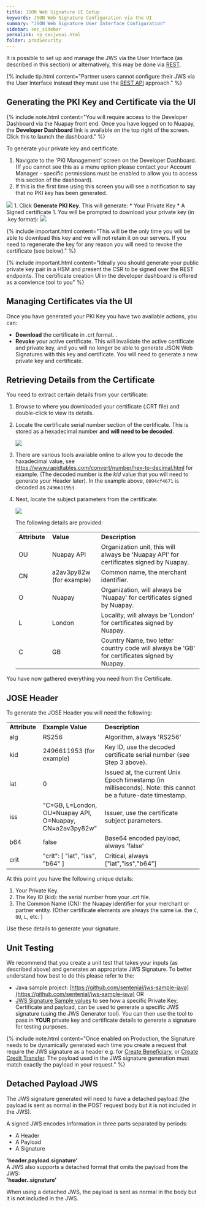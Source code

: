 ```yaml
---
title: JSON Web Signature UI Setup
keywords: JSON Web Signature Configuration via the UI
summary: "JSON Web Signature User Interface Configuration"
sidebar: sec_sidebar
permalink: np_secjwsui.html
folder: prodSecurity
---
```


It is possible to set up and manage the JWS via the User Interface (as described in this section) or alternatively, this may be done via [REST](np_secjwsrest.html).

{% include tip.html content="Partner users cannot configure their JWS via the User Interface instead they must use the [REST API](np_secjwsrest.html) approach." %}

## Generating the PKI Key and Certificate via the UI

{% include note.html content="You will require access to the Developer Dashboard via the Nuapay front end. Once you have logged on to Nuapay, the <b>Developer Dashboard</b> link is available on the top right of the screen. Click this to launch the dashboard." %}

To generate your private key and certificate:

1. Navigate to the 'PKI Management' screen on the Developer Dashboard. (If you cannot see this as a menu option please contact your Account Manager - specific permissions must be enabled to allow you to access this section of the dashboard).
1. If this is the first time using this screen you will see a notification to say that no PKI key has been generated.
<img src = "images/01_PKI_Management.png">
1. Click <b>Generate PKI Key</b>. This will generate:
* Your Private Key
* A Signed certificate
1. You will be prompted to download your private key (in .key format):
<img src = "images/02_PKI_Management.png">

{% include important.html content="This will be the only time you will be able to download this key and we will not retain it on our servers. If you need to regenerate the key for any reason you will need to revoke the certificate (see below)." %}

{% include important.html content="Ideally you should generate your public private key pair in a HSM and present the CSR to be signed over the REST endpoints. The certificate creation UI in the developer dashboard is offered as a convience tool to you" %}

## Managing Certificates via the UI

Once you have generated your PKI Key you have two available actions, you can:

* <b>Download</b> the certificate in .crt format. .
* <b>Revoke</b> your active certificate. This will invalidate the active certificate and private key, and you will no longer be able to generate JSON Web Signatures with this key and certificate. You will need to generate a new private key and certificate.


## Retrieving Details from the Certificate

You need to extract certain details from your certificate:

1. Browse to where you downloaded your certificate (.CRT file) and double-click to view its details.
1. Locate the certificate serial number section of the certificate. This is stored as a hexadecimal number **and will need to be decoded**.

	 <img src="images/ViewCertificate.png" />

1. There are various tools available online to allow you to decode the haxadecimal value, see <a href = "https://www.rapidtables.com/convert/number/hex-to-decimal.html" target = "_blank">https://www.rapidtables.com/convert/number/hex-to-decimal.html</a> for example. (The decoded number is the <i>kid</i> value that you will need to generate your Header later). In the example above, `0094cf4671` is decoded as `2496611953`.
1. Next, locate the subject parameters from the certificate:

	 <img src="images/viewCertificate2.PNG" />

    <p>The following details are provided:</p>
	<table style="width: 100%;mc-table-style: url('Resources/TableStyles/Simple.css');" class="TableStyle-Simple" cellspacing="0">
		<col style="width: 101px;" class="TableStyle-Simple-Column-Column1" />
		<col style="width: 198px;" class="TableStyle-Simple-Column-Column1" />
		<col style="width: 1140px;" class="TableStyle-Simple-Column-Column1" />
		<tbody>
			<tr>
				<td>
					<b>Attribute</b>
				</td>
				<td>
					<b>Value</b>
				</td>
				<td>
					<b>Description</b>
				</td>
			</tr>
			<tr>
				<td>OU</td>
				<td>Nuapay API</td>
				<td>Organization unit, this will always be 'Nuapay API' for certificates signed by Nuapay.</td>
			</tr>
			<tr>
				<td>CN</td>
				<td>a2av3py82w (for example)</td>
				<td>Common name, the merchant identifier.</td>
			</tr>
			<tr>
				<td>O</td>
				<td>Nuapay</td>
				<td>Organization, will always be 'Nuapay' for certificates signed by Nuapay.</td>
			</tr>
			<tr>
				<td>L</td>
				<td>London</td>
				<td>Locality, will always be 'London' for certificates signed by Nuapay.</td>
			</tr>
			<tr>
				<td>C</td>
				<td>GB</td>
				<td>Country Name, two letter country code will always be 'GB' for certificates signed by Nuapay.</td>
			</tr>
		</tbody>
	</table>

<p>You have now gathered everything you need from the Certificate.</p>

## JOSE Header
To generate the JOSE Header you will need the following:

<table style="width: 100%;mc-table-style: url('Resources/TableStyles/Simple.css');" class="TableStyle-Simple" cellspacing="0">
	<col style="width: 101px;" class="TableStyle-Simple-Column-Column1" />
	<col style="width: 198px;" class="TableStyle-Simple-Column-Column1" />
	<col style="width: 1140px;" class="TableStyle-Simple-Column-Column1" />
	<tbody>
	<tr>
			<td>
				<b>Attribute</b>
			</td>
			<td>
				<b>Example Value</b>
			</td>
			<td>
				<b>Description</b>
			</td>
		</tr>
		<tr>
			<td>alg</td>
			<td>RS256</td>
			<td>Algorithm, always 'RS256'</td>
		</tr>
		<tr>
			<td>kid</td>
			<td>2496611953 (for example)</td>
			<td>Key&#160;ID, use the decoded certificate serial number (see Step 3 above).</td>
		</tr>
		<tr>
			<td>iat</td>
			<td>0</td>
			<td>Issued at, the current Unix Epoch timestamp (in milliseconds). Note: this cannot be a future-date timestamp.</td>
		</tr>
		<tr>
			<td>iss</td>
			<td>"C=GB, L=London, OU=Nuapay API, O=Nuapay, CN=a2av3py82w"</td>
			<td>Issuer, use the certificate subject parameters. </td>
		</tr>
		<tr>
			<td>b64</td>
			<td>false</td>
			<td>Base64 encoded payload, always 'false'</td>
		</tr>
		<tr>
			<td>crit</td>
			<td>"crit": [
    "iat",
    "iss",
    "b64"
  ]
</td>
			<td>Critical, always ["iat","iss","b64"]</td>
		</tr>
	</tbody>
</table>

At this point you have the following unique details:
1. Your Private Key.
1. The Key ID (kid): the serial number from your .crt file.
1. The Common Name (CN): the Nuapay identifier for your merchant or partner entity.
(Other certificate elements are always the same i.e. the `C`, `OU`, `L`, etc. )

Use these details to generate your signature.

## Unit Testing

We recommend that you create a unit test that takes your inputs (as described above) and generates an appropriate JWS Signature.
To better understand how best to do this please refer to the:

* Java sample project: [https://github.com/sentenial/jws-sample-java](https://github.com/sentenial/jws-sample-java)
	 OR
* [JWS Signature Sample values](np_secjwssample.html) to see how a specific Private Key, Certificate and payload, can be used to generate a specific JWS signature (using the JWS Generator tool). You can then use the tool to pass in **YOUR** private key and certificate details to generate a signature for testing purposes.

{% include note.html content="Once enabled on Production, the Signature needs to be dynamically generated each time you create a request that require the JWS signature as a header e.g. for [Create Beneficiary](np_createbeneficiary.html), or [Create Credit Transfer](np_createct.html). The payload used in the JWS signature generation must match exactly the payload in your request." %}

## Detached Payload JWS

The JWS signature generated will need to have a detached payload (the payload is sent as normal in the POST request body but it is not included in the JWS).

A signed JWS encodes information in three parts separated by periods:

* A Header
* A Payload
* A Signature

<strong>'header.payload.signature' </strong>
<br/>
A JWS also supports a detached format that omits the payload from the JWS:
<br/>
<strong>'header..signature' </strong>
<br/>
<p>
When using a detached JWS, the payload is sent as normal in the body but it is not included in the JWS.
</p>
